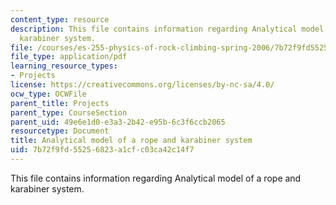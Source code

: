 ```yaml
---
content_type: resource
description: This file contains information regarding Analytical model of a rope and
  karabiner system.
file: /courses/es-255-physics-of-rock-climbing-spring-2006/7b72f9fd55256823a1cfc03ca42c14f7_MITES_255S06_analmdropkarys.pdf
file_type: application/pdf
learning_resource_types:
- Projects
license: https://creativecommons.org/licenses/by-nc-sa/4.0/
ocw_type: OCWFile
parent_title: Projects
parent_type: CourseSection
parent_uid: 49e6e1d0-e3a3-2b42-e95b-6c3f6ccb2065
resourcetype: Document
title: Analytical model of a rope and karabiner system
uid: 7b72f9fd-5525-6823-a1cf-c03ca42c14f7
---
```

This file contains information regarding Analytical model of a rope and karabiner system.